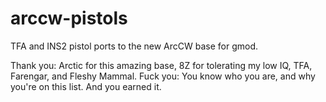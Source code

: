 # arccw-pistols
TFA and INS2 pistol ports to the new ArcCW base for gmod.


Thank you: Arctic for this amazing base, 8Z for tolerating my low IQ, TFA, Farengar, and Fleshy Mammal.
Fuck you: You know who you are, and why you're on this list. And you earned it.
